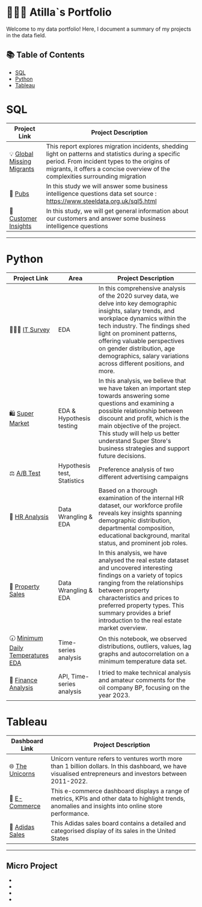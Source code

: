 # 👨🏻‍💻 Atilla`s Portfolio

Welcome to my data portfolio! Here, I document a summary of my projects in the data field.

## 📚 Table of Contents
- [SQL](#sql)
- [Python](#python)
- [Tableau](#tableau)

# SQL

| Project Link | Project Description | 
|---|---|
| 💡 [Global Missing Migrants](https://github.com/AtilaKzlts/PortfolioSource/blob/main/Migrants/sqlEda.ipynb) | This report explores migration incidents, shedding light on patterns and statistics during a specific period. From incident types to the origins of migrants, it offers a concise overview of the complexities surrounding migration | 
| 🍻 [Pubs](https://github.com/AtilaKzlts/PortfolioSource/blob/main/Pubs-Eda/sql.ipynb)  |In this study we will answer some business intelligence questions data set source : https://www.steeldata.org.uk/sql5.html |  
| 🤹 [Customer Insights](https://github.com/AtilaKzlts/PortfolioSource/blob/main/Customer-Insign/analysis.ipynb) | In this study, we will get general information about our customers and answer some business intelligence questions
***

# Python

| Project Link | Area | Project Description 
|---|---|---
| 👩🏻‍💻 [IT Survey](https://github.com/AtilaKzlts/PortfolioSource/blob/main/IT%20Survey%20EDA/app.ipynb) | EDA | In this comprehensive analysis of the 2020 survey data, we delve into key demographic insights, salary trends, and workplace dynamics within the tech industry. The findings shed light on prominent patterns, offering valuable perspectives on gender distribution, age demographics, salary variations across different positions, and more. 
| 🛍️ [Super Market](https://github.com/AtilaKzlts/PortfolioSource/blob/main/SuperMarket/eda.ipynb) |  EDA & Hypothesis testing | In this analysis, we believe that we have taken an important step towards answering some questions and examining a possible relationship between discount and profit, which is the main objective of the project. This study will help us better understand Super Store's business strategies and support future decisions.    
| ⚖️ [A/B Test ](https://github.com/AtilaKzlts/PortfolioSource/blob/main/AB%20Test/facebook.ipynb) | Hypothesis test, Statistics | Preference analysis of two different advertising campaigns
| 🏢 [HR Analysis](https://github.com/AtilaKzlts/PortfolioSource/blob/main/HR_Analysis/exp.ipynb) | Data Wrangling & EDA | Based on a thorough examination of the internal HR dataset, our workforce profile reveals key insights spanning demographic distribution, departmental composition, educational background, marital status, and prominent job roles. 
| 🏡 [Property Sales](https://github.com/AtilaKzlts/PortfolioSource/blob/main/Property/property_eda.ipynb) | Data Wrangling & EDA | In this analysis, we have analysed the real estate dataset and uncovered interesting findings on a variety of topics ranging from the relationships between property characteristics and prices to preferred property types. This summary provides a brief introduction to the real estate market overview.
| 🕢 [Minimum Daily Temperatures EDA](https://github.com/AtilaKzlts/PortfolioSource/blob/main/Temp%20Time%20Series%20EDA/temp_eda.ipynb) | Time-series analysis | On this notebook, we observed distributions, outliers, values, lag graphs and autocorrelation on a minimum temperature data set.
| 💱 [Finance Analysis](https://github.com/AtilaKzlts/PortfolioSource/blob/main/Finance%20EDA/app2.ipynb) | API, Time-series analysis | I tried to make technical analysis and amateur comments for the oil company BP, focusing on the year 2023.

# Tableau

| Dashboard Link | Project Description 
|---|---
| 🌐 [The Unicorns](https://public.tableau.com/app/profile/atilla.kiziltas/viz/The_Unicorns/Dashboard1)|Unicorn venture refers to ventures worth more than 1 billion dollars. In this dashboard, we have visualised entrepreneurs and investors between 2011-2022.| 
| 📲 [E-Commerce](https://public.tableau.com/app/profile/atilla.kiziltas/viz/e-commerce_17078405040010/Dashboard)|This e-commerce dashboard displays a range of metrics, KPIs and other data to highlight trends, anomalies and insights into online store performance.|
| 👟 [Adidas Sales ](https://public.tableau.com/app/profile/atilla.kiziltas/viz/AddiasUsasales/Dashboard1)|This Adidas sales board contains a detailed and categorised display of its sales in the United States|

---------------------------------------------------------------------
## Micro Project
-
-
-
-

